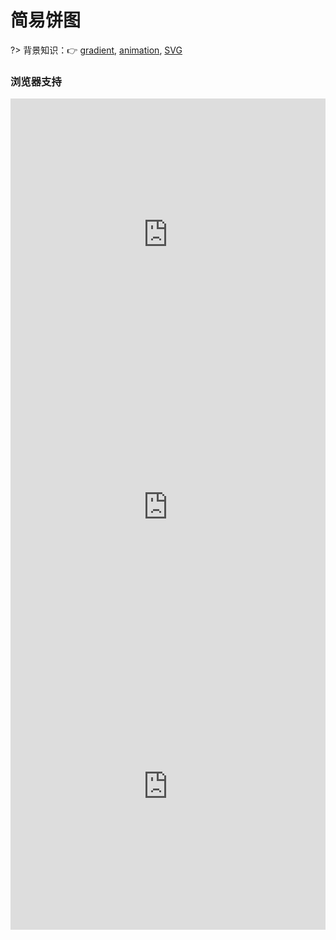 
# 简易饼图

?> 背景知识：:point_right: [gradient](https://developer.mozilla.org/zh-CN/docs/Web/CSS/gradient), [animation](https://developer.mozilla.org/zh-CN/docs/Web/CSS/animation), [SVG](https://developer.mozilla.org/zh-CN/docs/Web/SVG/Tutorial)

<!-- !> stroke-dashoffset = percentage | length | inherit <br> stroke-dasharray = dasharray | inherit -->

<vuep template="#pie-chart"></vuep>

<script v-pre type="text/x-template" id="pie-chart">

<style>
  main{
    width: 100%;
    padding: 60px 0;
  }
  .chart{
    display: flex;
    flex-wrap: wrap;
    justify-content: space-around;
    align-items: center;
    margin-bottom: 29px;
  }
  .chart > p{
    width: 199px;
  }
  .chart > div{
    width: 100px; 
    height: 100px;
    border-radius: 50%;
    background-color: #E8E2D6;
    background-image: linear-gradient(to right, transparent 50%, #b4a078 0);
  }
  .chart:nth-of-type(1) div::before {
    content: "";
    display: block;
    margin-left: 50%;
    height: 100%;
    border-radius: 0 100% 100% 0 / 0 50% 50% 0;
    background-color: inherit;
    transform-origin: 0 50%;
    transform: rotate(.3turn);
  }
  .chart:nth-of-type(2) div::before{
    content: "";
    display: block;
    margin-left: 50%;
    height: 100%;
    border-radius: 0 100% 100% 0 / 0 50% 50% 0;
    background-color: inherit;
    transform-origin: 0 50%;
    animation: pie-chart-spin1 3s linear 1.6 forwards,
                pie-chart-bg1 3s step-end 1 forwards;
  }
  .chart:nth-of-type(3) > div::before{
    content: "";
    display: block;
    margin-left: 50%;
    height: 100%;
    border-radius: 0 100% 100% 0 / 0 50% 50% 0;
    background-color: inherit;
    transform-origin: 0 50%;
    animation: pie-chart-spin1 3s linear 1.6 forwards,
                pie-chart-bg1 3s step-end 1 forwards;
  }
  .chart:nth-of-type(3) > div::before{
    animation-delay: -1.5s;
  }
  svg{
    width: 100px; height: 100px;
    transform: rotate(-90deg);
    background: #E8E2D6;
    border-radius: 50%;
  }
  .chart:nth-of-type(4) svg > circle{
    fill: #E8E2D6;
    stroke: #b4a078;
    stroke-width: 32;
    stroke-dasharray: 0 100;
    animation: pie-chart-fillup 6s linear infinite;
  }
  .chart:nth-of-type(5) svg > circle:nth-of-type(1){
    fill: #fff;
    stroke: #b4a078;
    stroke-width: 32;
    stroke-dasharray: 0 100; /* 36% */
    stroke-dashoffset: -64;
    animation: pie-chart-per1 2s linear 1 forwards;
  }
  .chart:nth-of-type(5) svg > circle:nth-of-type(2){
    fill: transparent; 
    stroke: #cabca0;
    stroke-width: 32;
    stroke-dasharray: 0 100; /* 32% */
    stroke-dashoffset: -32;
    animation: pie-chart-per2 2s linear 1 forwards;
  }
  .chart:nth-of-type(5) svg > circle:nth-of-type(3){
    fill: transparent; 
    stroke: #e1d9c9;
    stroke-width: 32;
    stroke-dasharray: 0 100; /* 32% */
    stroke-dashoffset: 0;
    animation: pie-chart-per3 2s linear 1 forwards;
  }
  @keyframes pie-chart-spin1 {
    to { transform: rotate(.5turn); }
  }
  @keyframes pie-chart-bg1 {
    to { background: #b4a078; }
  }
  @keyframes pie-chart-spin2 {
    to { transform: rotate(.5turn); }
  }
  @keyframes pie-chart-bg2 {
    50% { background: #b4a078; }
  }
  @keyframes pie-chart-fillup{
    to { stroke-dasharray: 100 100; }
  }
  @keyframes pie-chart-per1{
    to { stroke-dasharray: 37 100; }
  }
  @keyframes pie-chart-per2{
    to { stroke-dasharray: 32 100; }
  }
  @keyframes pie-chart-per3{
    to { stroke-dasharray: 32 100; }
  }
</style>
<template>
  <main>
    <div class="chart">
      <p>① rotate()</p>
      <div class="pie"></div>
    </div>
    <div class="chart">
      <p>② css动画</p>
      <div class="pie"></div>
    </div>
    <div class="chart">
      <p>④ 从指定位置开始动画</p>
      <div class="pie"></div>
    </div>
    <div class="chart">
      <p>⑤ SVG 将dasharray转化为百分比</p>
      <svg viewBox="0 0 32 32">
          <circle r="16" cx="16" cy="16"></circle>
      </svg>
    </div>
    <div class="chart">
      <p>⑥ SVG 添加多种颜色</p>
      <svg viewBox="0 0 32 32">
          <circle r="16" cx="16" cy="16"></circle>
          <circle r="16" cx="16" cy="16"></circle>
          <circle r="16" cx="16" cy="16"></circle>
      </svg>
    </div>
  </main>
</template>
<script>
</script>
</script>

### 浏览器支持

<iframe src="https://caniuse.bitsofco.de/embed/index.html?feat=css-gradients&amp;periods=future_1,current,past_1,past_2,past_3&amp;accessible-colours=false" frameborder="0" width="100%" height="436px"></iframe>

<iframe src="https://caniuse.bitsofco.de/embed/index.html?feat=css-animation&amp;periods=future_1,current,past_1,past_2,past_3&amp;accessible-colours=false" frameborder="0" width="100%" height="436px"></iframe>

<iframe src="https://caniuse.bitsofco.de/embed/index.html?feat=svg&amp;periods=future_1,current,past_1,past_2,past_3&amp;accessible-colours=false" frameborder="0" width="100%" height="458px"></iframe>